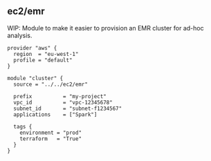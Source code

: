 ## ec2/emr

WIP: Module to make it easier to provision an EMR cluster for ad-hoc analysis.

```hcl
provider "aws" {
  region  = "eu-west-1"
  profile = "default"
}

module "cluster" {
  source = "../../ec2/emr"

  prefix          = "my-project"
  vpc_id          = "vpc-12345678"
  subnet_id       = "subnet-f1234567"
  applications    = ["Spark"]

  tags {
    environment = "prod"
    terraform   = "True"
  }
}
```
